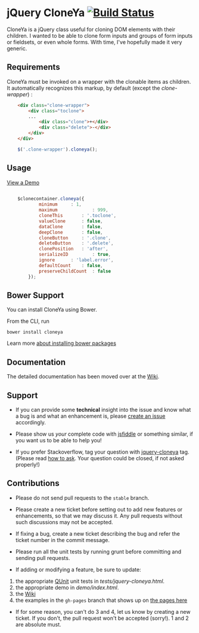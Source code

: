 # jQuery CloneYa [![Build Status](https://travis-ci.org/yapapaya/jquery-cloneya.svg?branch=master)](https://travis-ci.org/yapapaya/jquery-cloneya)

CloneYa is a jQuery class useful for cloning DOM elements with their children. I wanted to be able to clone form inputs and groups of form inputs or fieldsets, or even whole forms. With time, I've hopefully made it very generic.

## Requirements


CloneYa must be invoked on a wrapper with the clonable items as children. It automatically recognizes this markup, by default (except the *clone-wrapper*) :


```html
	<div class="clone-wrapper">
		<div class="toclone">
		...
			<div class="clone">+</div>
			<div class="delete">-</div>
		</div>	
	</div>
```

```javascript
	$('.clone-wrapper').cloneya();
```

## Usage

[View a Demo](http://yapapaya.github.io/jquery-cloneya/demo.html "View a Demo")

```javascript
	
	$clonecontainer.cloneya({
            minimum		: 1,
            maximum             : 999,
            cloneThis		: '.toclone',
            valueClone		: false,
            dataClone		: false,
            deepClone		: false,
            cloneButton		: '.clone',
            deleteButton	: '.delete',
            clonePosition	: 'after',
            serializeID         : true,
            ignore		: 'label.error',
            defaultCount	: false,
            preserveChildCount  : false
        });
```


## Bower Support
You can install CloneYa using Bower.

From the CLI, run
```batchfile
bower install cloneya
```
Learn more [about installing bower packages](http://bower.io/#getting-started)

## Documentation

The detailed documentation has been moved over at the [Wiki](https://github.com/yapapaya/jquery-cloneya/wiki).

## Support

 * If you can provide some **technical** insight into the issue and know what a bug is and what an enhancement is, please [create an issue](https://github.com/yapapaya/jquery-cloneya/issues/new) accordingly.

 * Please show us *your* complete code with [jsfiddle](http://jsfiddle.net/) or something similar, if you want us to be able to help you!

 * If you prefer Stackoverflow, tag your question with [jquery-cloneya](http://stackoverflow.com/questions/tagged/jquery-cloneya) tag. (Please read [how to ask](http://stackoverflow.com/help/how-to-ask). Your question could be closed, if not asked properly!) 

## Contributions

 * Please do not send pull requests to the `stable` branch.

 * Please create a new ticket before setting out to add new features or enhancements, so that we may discuss it. Any pull requests without such discussions may not be accepted.

 * If fixing a bug, create a new ticket describing the bug and refer the ticket number in the commit message.

 * Please run all the unit tests by running grunt before committing and sending pull requests.

 * If adding or modifying a feature, be sure to update:

  1. the appropriate [QUnit](http://qunitjs.com/) unit tests in *tests/jquery-cloneya.html*.
  1. the appropriate demo in *demo/index.html*.
  1. the [Wiki](https://github.com/yapapaya/jquery-cloneya/wiki)
  1. the examples in the `gh-pages` branch that shows up on [the pages here](http://yapapaya.github.io/jquery-cloneya/)

 * If for some reason, you can't do 3 and 4, let us know by creating a new ticket. If you don't, the pull request won't be accepted (sorry!). 1 and 2 are absolute must.

